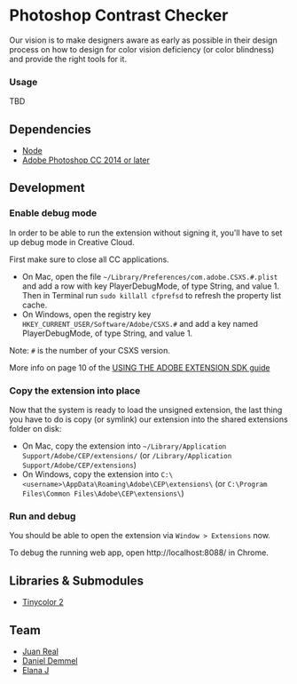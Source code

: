 # Photoshop Contrast Checker

Our vision is to make designers aware as early as possible in their design process on how to design for color vision deficiency (or color blindness) and provide the right tools for it.

### Usage

TBD

## Dependencies

* [Node](https://nodejs.org/en/)
* [Adobe Photoshop CC 2014 or later](http://www.adobe.com/uk/products/photoshop.html)

## Development

### Enable debug mode

In order to be able to run the extension without signing it, you'll have to set up debug mode in Creative Cloud.

First make sure to close all CC applications.

* On Mac, open the file `~/Library/Preferences/com.adobe.CSXS.#.plist` and add a row with key PlayerDebugMode, of type String, and value 1. Then in Terminal run `sudo killall cfprefsd` to refresh the property list cache.
* On Windows, open the registry key `HKEY_CURRENT_USER/Software/Adobe/CSXS.#` and add a key named PlayerDebugMode, of type String, and value 1.

Note: `#` is the number of your CSXS version.

More info on page 10 of the [USING THE ADOBE EXTENSION SDK guide](http://wwwimages.adobe.com/content/dam/Adobe/en/devnet/creativesuite/pdfs/CC14_Extension_SDK.pdf)

### Copy the extension into place

Now that the system is ready to load the unsigned extension, the last thing you have to do is copy (or symlink) our extension into the shared extensions folder on disk:

* On Mac, copy the extension into `~/Library/Application Support/Adobe/CEP/extensions/` (or `/Library/Application Support/Adobe/CEP/extensions`)
* On Windows, copy the extension into `C:\<username>\AppData\Roaming\Adobe\CEP\extensions\` (or `C:\Program Files\Common Files\Adobe\CEP\extensions\`)

### Run and debug

You should be able to open the extension via `Window > Extensions` now.

To debug the running web app, open http://localhost:8088/ in Chrome.

## Libraries & Submodules

* [Tinycolor 2](https://github.com/bgrins/TinyColor)

## Team
* [Juan Real](mailto:real@ustwo.com)
* [Daniel Demmel](mailto:dain@ustwo.com)
* [Elana J](mailto:elana@ustwo.com)
